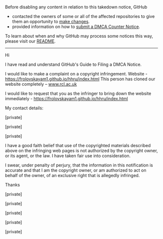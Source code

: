 Before disabling any content in relation to this takedown notice, GitHub
- contacted the owners of some or all of the affected repositories to give them an opportunity to [make changes](https://docs.github.com/en/github/site-policy/dmca-takedown-policy#a-how-does-this-actually-work).
- provided information on how to [submit a DMCA Counter Notice](https://docs.github.com/en/articles/guide-to-submitting-a-dmca-counter-notice).

To learn about when and why GitHub may process some notices this way, please visit our [README](https://github.com/github/dmca/blob/master/README.md#anatomy-of-a-takedown-notice).

---

Hi

 

I have read and understand GitHub's Guide to Filing a DMCA Notice.

 

I would like to make a complaint on a copyright infringement. Website - https://frolovskayam1.github.io/hhru/index.html This person has cloned our website completely – www.rcl.ac.uk

 

I would like to request that you as the infringer to bring down the website immediately - https://frolovskayam1.github.io/hhru/index.html

 

My contact details:

[private]

[private]

[private]

 

I have a good faith belief that use of the copyrighted materials described above on the infringing web pages is not authorized by the copyright owner, or its agent, or the law. I have taken fair use into consideration.

 

I swear, under penalty of perjury, that the information in this notification is accurate and that I am the copyright owner, or am authorized to act on behalf of the owner, of an exclusive right that is allegedly infringed.

 

Thanks

[private]

 

[private]

[private]

[private]

[private]

